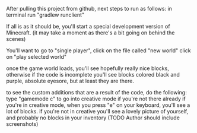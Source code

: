 After pulling this project from github, next steps to run as follows:
in terminal run "gradlew runclient"

If all is as it should be, you'll start a special development version of Minecraft. 
(it may take a moment as there's a bit going on behind the scenes)

You'll want to go to "single player",
click on the file called "new world"
click on "play selected world"

once the game world loads, you'll see hopefully really nice blocks, otherwise if the code is incomplete you'll
see blocks colored black and purple, absolute eyesore, but at least they are there.

to see the custom additions that are a result of the code, do the following:
type "gamemode c" to go into creative mode if you're not there already
if you're in creative mode, when you press "e" on your keyboard, you'll see a lot of blocks.
if you're not in creative you'll see a lovely picture of yourself, and probably no blocks in your
inventory (TODO Author should include screenshots)

